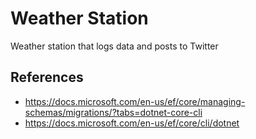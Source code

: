 # Weather Station

Weather station that logs data and posts to Twitter


## References

* https://docs.microsoft.com/en-us/ef/core/managing-schemas/migrations/?tabs=dotnet-core-cli
* https://docs.microsoft.com/en-us/ef/core/cli/dotnet
